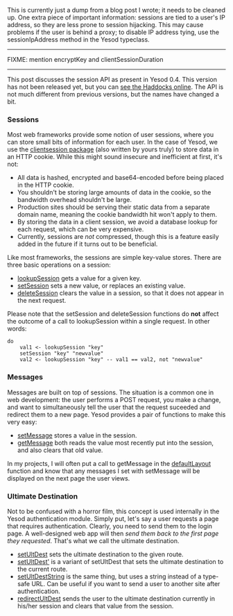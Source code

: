 This is currently just a dump from a blog post I wrote; it needs to be cleaned up. One extra piece of important information: sessions are tied to a user's IP address, so they are less prone to session hijacking. This may cause problems if the user is behind a proxy; to disable IP address tying, use the sessionIpAddress method in the Yesod typeclass.

<hr>

FIXME: mention encryptKey and clientSessionDuration

<hr>

<p>This post discusses the session API as present in Yesod 0.4. This version has not been released yet, but you can <a href="http://docs.yesodweb.com/haddock/yesod/">see the Haddocks online</a>. The API is not much different from previous versions, but the names have changed a bit.</p>
<h3>Sessions</h3>
<p>Most web frameworks provide some notion of user sessions, where you can store small bits of information for each user. In the case of Yesod, we use the <a href="http://hackage.haskell.org/package/clientsession">clientsession package</a> (also written by yours truly) to store data in an HTTP cookie. While this might sound insecure and inefficient at first, it's not:</p>
<ul>
<li>All data is hashed, encrypted and base64-encoded before being placed in the HTTP cookie.</li>
<li>You shouldn't be storing large amounts of data in the cookie, so the bandwidth overhead shouldn't be large.</li>
<li>Production sites should be serving their static data from a separate domain name, meaning the cookie bandwidth hit won't apply to them.</li>
<li>By storing the data in a client session, we avoid a database lookup for each request, which can be very expensive.</li>
<li>Currently, sessions are <i>not</i> compressed, though this is a feature easily added in the future if it turns out to be beneficial.</li>
</ul>
<p>Like most frameworks, the sessions are simple key-value stores. There are three basic operations on a session:</p>
<ul>
<li><a href="http://docs.yesodweb.com/haddock/yesod/Yesod-Request.html#v%3AlookupSession">lookupSession</a> gets a value for a given key.</li>
<li><a href="http://docs.yesodweb.com/haddock/yesod/Yesod-Handler.html#v%3AsetSession">setSession</a> sets a new value, or replaces an existing value.</li>
<li><a href="http://docs.yesodweb.com/haddock/yesod/Yesod-Handler.html#v%3AdeleteSession">deleteSession</a> clears the value in a session, so that it does not appear in the next request.</li>
</ul>
<p>Please note that the setSession and deleteSession functions do <b>not</b> affect the outcome of a call to lookupSession within a single request. In other words:</p>
<pre><code>do
    val1 &lt;- lookupSession "key"
    setSession "key" "newvalue"
    val2 &lt;- lookupSession "key" -- val1 == val2, not "newvalue"</code></pre>
<h3>Messages</h3>
<p>Messages are built on top of sessions. The situation is a common one in web development: the user performs a POST request, you make a change, and want to simultaneously tell the user that the request suceeded and redirect them to a new page. Yesod provides a pair of functions to make this very easy:</p>
<ul>
<li><a href="http://docs.yesodweb.com/haddock/yesod/Yesod-Handler.html#v%3AsetMessage">setMessage</a> stores a value in the session.</li>
<li><a href="http://docs.yesodweb.com/haddock/yesod/Yesod-Handler.html#v%3AgetMessage">getMessage</a> both reads the value most recently put into the session, and also clears that old value.</li>
</ul>
<p>In my projects, I will often put a call to getMessage in the <a href="http://docs.yesodweb.com/haddock/yesod/Yesod-Yesod.html#v%3AdefaultLayout">defaultLayout</a> function and know that any messages I set with setMessage will be displayed on the next page the user views.</p>
<h3>Ultimate Destination</h3>
<p>Not to be confused with a horror film, this concept is used internally in the Yesod authentication module. Simply put, let's say a user requests a page that requires authentication. Clearly, you need to send them to the login page. A well-designed web app will then <i>send them back to the first page they requested</i>. That's what we call the ultimate destination.</p>
<ul>
<li><a href="http://docs.yesodweb.com/haddock/yesod/Yesod-Handler.html#v%3AsetUltDest">setUltDest</a> sets the ultimate destination to the given route.</li>
<li><a href="http://docs.yesodweb.com/haddock/yesod/Yesod-Handler.html#v%3AsetUltDest%27">setUltDest'</a> is a variant of setUltDest that sets the ultimate destination to the current route.</li>
<li><a href="http://docs.yesodweb.com/haddock/yesod/Yesod-Handler.html#v%3AsetUltDestString">setUltDestString</a> is the same thing, but uses a string instead of a type-safe URL. Can be useful if you want to send a user to another site after authentication.</li>
<li><a href="http://docs.yesodweb.com/haddock/yesod/Yesod-Handler.html#v%3AredirectUltDest">redirectUltDest</a> sends the user to the ultimate destination currently in his/her session and clears that value from the session.</li>
</ul>
